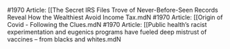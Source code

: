 #1970
Article: [[The Secret IRS Files Trove of Never-Before-Seen Records Reveal How the Wealthiest Avoid Income Tax.mdN
#1970
Article: [[Origin of Covid - Following the Clues.mdN
#1970
Article: [[Public health’s racist experimentation and eugenics programs have fueled deep mistrust of vaccines – from blacks and whites.mdN

